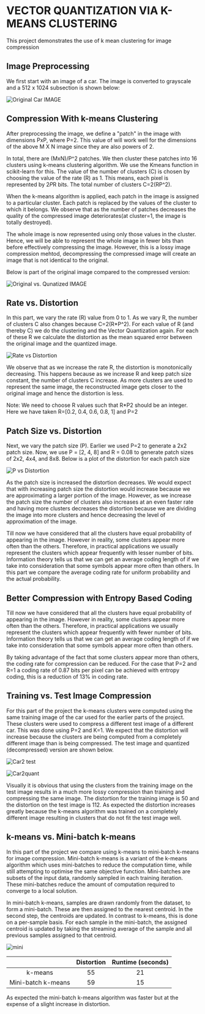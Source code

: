 
# VECTOR QUANTIZATION VIA K-MEANS CLUSTERING

This project demonstrates the use of k mean clustering for image compression

## Image Preprocessing
We first start with an image of a car. The image is converted to grayscale and a 512 x 1024 subsection is shown below:

![Original Car IMAGE](https://github.com/JoshuaMathew/Image-Compression-via-Clustering/blob/main/images/car_original.JPG)

## Compression With k-means Clustering

After preprocessing the image, we define a "patch" in the image with dimensions PxP, where P=2. This value of will work well for the dimensions of the above M X N image since they are also powers of 2.

In total, there are (MxN)/P^2 patches. We then cluster these patches into 16 clusters using k-means clustering algorithm. We use the Kmeans function in scikit-learn for this. 
The value of the number of clusters (C) is chosen by choosing the value of the rate (R) as 1. This means, each pixel is represented by 2*P*R bits. The total number of clusters    C=2(RP^2). 

When the k-means algorithm is applied, each patch in the image is assigned to a particular cluster. Each patch is replaced by the values of the cluster to which it belongs. 
We observe that as the number of patches decreases the quality of the compressed image deteriorates(at cluster=1, the image is totally destroyed). 

The whole image is now represented using only those values in the cluster. Hence, we will be able to represent the whole image in fewer bits than before effectively compressing the image. However, this is a lossy image compression mehtod, decompressing the compressed image will create an image that is not identical to the original.

Below is part of the original image compared to the compressed version:

![Original vs. Qunatized IMAGE](https://github.com/JoshuaMathew/Image-Compression-via-Clustering/blob/main/images/orig_vs_quant.JPG)

## Rate vs. Distortion
In this part, we vary the rate (R) value from 0 to 1. As we vary R, the number of clusters C also changes because C=2(R*P^2). For each value of R (and thereby C) we do the clustering and the Vector Quantization again. For each of these R we calculate the distortion as the mean squared error between the original image and the quantized image.

![Rate vs Distortion](https://github.com/JoshuaMathew/Image-Compression-via-Clustering/blob/main/images/rate_vs_distortion.JPG)

We observe that as we increase the rate R, the distortion is monotonically decreasing. This happens because as we increase R and keep patch size constant, the number of clusters C increase. As more clusters are used to represent the same image, the reconstructed image gets closer to the original image and hence the distortion is less. 

Note: We need to choose R values such that R*P2 should be an integer. Here we have taken R=[0.2, 0.4, 0.6, 0.8, 1] and P=2

## Patch Size vs. Distortion

Next, we vary the patch size (P). Earlier we used P=2 to generate a 2x2 patch size. Now, we use P = [2, 4, 8] and R = 0.08 to generate patch sizes of 2x2, 4x4, and 8x8. Below is a plot of the distortion for each patch size

![P vs Distortion](https://github.com/JoshuaMathew/Image-Compression-via-Clustering/blob/main/images/patch_vs_distort.JPG)

As the patch size is increased the distortion decreases. We would expect that with increasing patch size the distortion would increase because we are approximating a larger portion of the image. However, as we increase the patch size the number of clusters also increases at an even faster rate and having more clusters decreases the distortion because we are dividing the image into more clusters and hence decreasing the level of approximation of the image.

Till now we have considered that all the clusters have equal probability of appearing in the image. However in reality, some clusters appear more often than the others. Therefore, in practical applications we usually represent the clusters which appear frequently with lesser number of bits. Information theory tells us that we can get an average coding length of  if we take into consideration that some symbols appear more often than others.
In this part we compare the average coding rate for uniform probability and the actual probability.

## Better Compression with Entropy Based Coding

Till now we have considered that all the clusters have equal probability of appearing in the image. However in reality, some clusters appear more often than the others. Therefore, in practical applications we usually represent the clusters which appear frequently with fewer number of bits. Information theory tells us that we can get an average coding length of if we take into consideration that some symbols appear more often than others. 

By taking advantage of the fact that some clusters appear more than others, the coding rate for compression can be reduced. For the case that P=2 and R=1 a coding rate of 0.87 bits per pixel can be achieved with entropy coding, this is a reduction of 13% in coding rate. 

## Training vs. Test Image Compression

For this part of the project the k-means clusters were computed using the same training image of the car used for the earlier parts of the project. These clusters were used to compress a different test image of a different car. This was done using P=2 and K=1. We expect that the distortion will increase because the clusters are being computed from a completely different image than is being compressed. The test image and quantized (decompressed) version are shown below.

![Car2 test](https://github.com/JoshuaMathew/Image-Compression-via-Clustering/blob/main/images/car2_original.JPG)
                                        
![Car2quant](https://github.com/JoshuaMathew/Image-Compression-via-Clustering/blob/main/images/car2_quant.JPG)
                      
Visually it is obvious that using the clusters from the training image on the test image results in a much more lossy compression than training and compressing the same image. The distortion for the training image is 50 and the distortion on the test image is 112. As expected the distortion increases greatly because the k-means algorithm was trained on a completely different image resulting in clusters that do not fit the test image well. 

## k-means vs. Mini-batch k-means
In this part of the project we compare using k-means to mini-batch k-means for image compression. Mini-batch k-means is a variant of the k-means algorithm which uses mini-batches to reduce the computation time, while still attempting to optimise the same objective function. Mini-batches are subsets of the input data, randomly sampled in each training iteration. These mini-batches reduce the amount of computation required to converge to a local solution.

In mini-batch k-means, samples are drawn randomly from the dataset, to form a mini-batch. These are then assigned to the nearest centroid. In the second step, the centroids are updated. In contrast to k-means, this is done on a per-sample basis. For each sample in the mini-batch, the assigned centroid is updated by taking the streaming average of the sample and all previous samples assigned to that centroid.

![mini](https://github.com/JoshuaMathew/Image-Compression-via-Clustering/blob/main/images/kmeans_vs_mini.JPG)


|  | Distortion  | Runtime (seconds)  |
| :---:   | :-: | :-: |
| k-means | 55  | 21  |
| Mini-batch k-means | 59 | 15 |

As expected the mini-batch k-means algorithm was faster but at the expense of a slight increase in distortion. 


